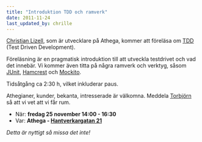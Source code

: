 ```yaml
---
title: "Introduktion TDD och ramverk"
date: 2011-11-24
last_updated_by: chrille
---
```

[Christian Lizell](/chrille), som är utvecklare på Athega, kommer att föreläsa om [TDD](http://www.agiledata.org/essays/tdd.html) (Test Driven Development).

Föreläsning är en pragmatisk introduktion till att utveckla testdrivet och vad det innebär. Vi kommer även titta på några ramverk och verktyg, såsom [JUnit](http://www.junit.org/), [Hamcrest](http://code.google.com/p/hamcrest/wiki/Tutorial) och [Mockito](http://code.google.com/p/mockito/).

Tidsåtgång ca 2:30 h, vilket inkluderar paus.

Athegianer, kunder, bekanta, intresserade är välkomna. Meddela [Torbjörn](/tobbe) så att vi vet att vi får rum.

- När: **fredag 25 november 14:00 - 16:30**
- Var: **Athega - [Hantverkargatan 21](http://maps.google.se/maps?f=q&source=s_q&hl=sv&geocode=&q=athega&aq=&sll=61.606396,21.225586&sspn=35.701896,89.472656&ie=UTF8&hq=athega&hnear=&ll=59.328439,18.04675&spn=0.004526,0.010922&z=17&iwloc=A)**

_Detta är nyttigt så missa det inte!_
